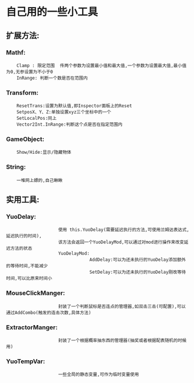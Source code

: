 # 自己用的一些小工具
## 扩展方法:
### 	Mathf:
		Clamp : 限定范围  传两个参数为设置最小值和最大值,一个参数为设置最大值,最小值为0,无参设置为不小于0
		InRange: 判断一个数是否在范围内
### 	Transform:
		ResetTrans:设置为默认值,即Inspector面板上的Reset
		SetposX、Y、Z:单独设置xyz三个坐标中的一个
		SetLocalPos:同上
		Vector2Int.InRange:判断这个点是否在指定范围内
### 	GameObject:
		Show/Hide:显示/隐藏物体
### 	String:
		一堆网上嫖的,自己瞅瞅
## 实用工具:
### 	YuoDelay:
						使用 this.YuoDelay(需要延迟执行的方法,可使用兰姆达表达式,延迟执行的时间),
						该方法会返回一个YuoDelayMod,可以通过对mod进行操作来改变延迟方法的状态
						YuoDelayMod:
									AddDelay:可以为还未执行的YuoDelay添加额外的等待时间,不能减少
									SetDelay:可以为还未执行的YuoDelay刚改等待时间,可以比原来时间小
### 	MouseClickManger:
						封装了一个判断鼠标是否连点的管理器,如双击三击(可配置),可以通过AddCombo(触发的连击次数,具体方法)
### 	ExtractorManger:
						封装了一个根据概率抽东西的管理器(抽奖或者根据配表随机的时候用)
### 	YuoTempVar:
						一些全局的静态变量,可作为临时变量使用
